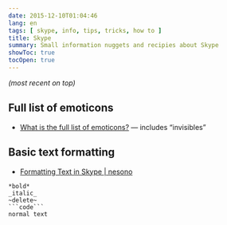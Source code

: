 ```yaml
---
date: 2015-12-10T01:04:46
lang: en
tags: [ skype, info, tips, tricks, how to ]
title: Skype
summary: Small information nuggets and recipies about Skype
showToc: true
tocOpen: true
---
```


*(most recent on top)*

## Full list of emoticons

* [What is the full list of emoticons?](https://support.skype.com/en/faq/FA12330/what-is-the-full-list-of-emoticons) — includes “invisibles”

## Basic text formatting

* [Formatting Text in Skype | nesono](https://www.nesono.com/node/450)

```text
*bold*
_italic_
~delete~
```code```
normal text
```

